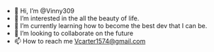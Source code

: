 - 👋 Hi, I’m @Vinny309
- 👀 I’m interested in the all the beauty of life.
- 🌱 I’m currently learning how to become the best dev that I can be.
- 💞️ I’m looking to collaborate on the future 
- 📫 How to reach me Vcarter1574@gmail.com

<!---
Vinny309/Vinny309 is a ✨ special ✨ repository because its `README.md` (this file) appears on your GitHub profile.
You can click the Preview link to take a look at your changes.
--->
